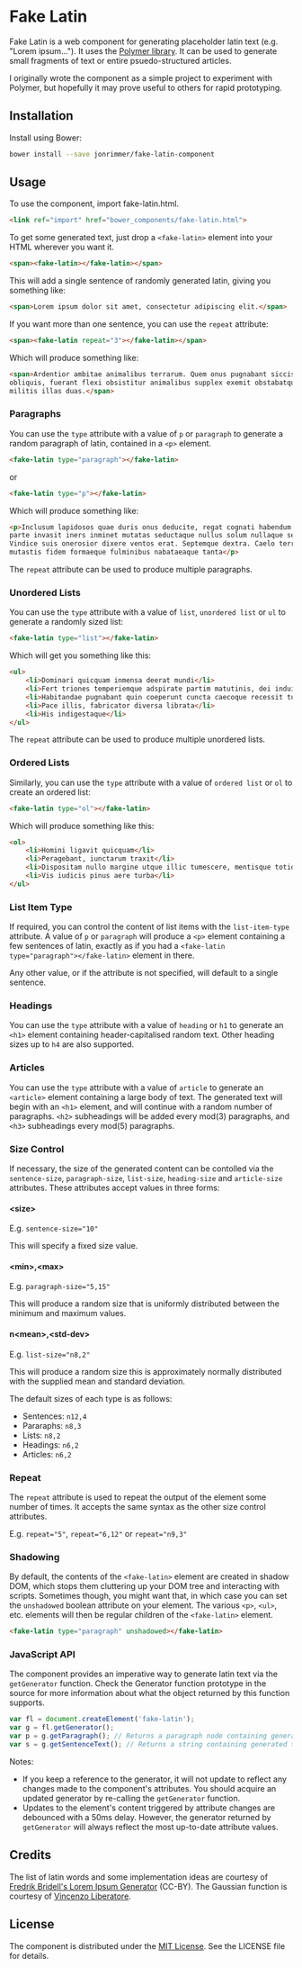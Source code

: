 # Fake Latin

Fake Latin is a web component for generating placeholder latin text (e.g. "Lorem ipsum..."). It uses the [Polymer library](http://polymer-project.org). It can be used to generate small fragments of text or entire psuedo-structured articles.

I originally wrote the component as a simple project to experiment with Polymer, but hopefully it may prove useful to others for rapid prototyping.

## Installation

Install using Bower:

```sh
bower install --save jonrimmer/fake-latin-component
```

## Usage

To use the component, import fake-latin.html.

```html
<link ref="import" href="bower_components/fake-latin.html">
```

To get some generated text, just drop a `<fake-latin>` element into your HTML wherever you want it.

```html
<span><fake-latin></fake-latin></span>
```

This will add a single sentence of randomly generated latin, giving you something like:

```html
<span>Lorem ipsum dolor sit amet, consectetur adipiscing elit.</span>
```

If you want more than one sentence, you can use the `repeat` attribute:

```html
<span><fake-latin repeat="3"></fake-latin></span>
```

Which will produce something like:

```html
<span>Ardentior ambitae animalibus terrarum. Quem onus pugnabant siccis. Imagine homo sive terra caesa
obliquis, fuerant flexi obsistitur animalibus supplex exemit obstabatque corpore mare animalibus origine
militis illas duas.</span>
```

### Paragraphs

You can use the ```type``` attribute with a value of ```p``` or ```paragraph``` to generate a random paragraph of latin, contained in a ```<p>``` element.

```html
<fake-latin type="paragraph"></fake-latin>
```
or
```html
<fake-latin type="p"></fake-latin>
```

Which will produce something like:

```html
<p>Inclusum lapidosos quae duris onus deducite, regat cognati habendum totidemque. Proximus matutinis
parte invasit iners inminet mutatas seductaque nullus solum nullaque secant super astra pluvialibus.
Vindice suis onerosior dixere ventos erat. Septemque dextra. Caelo terrenae, margine nondum oppida
mutastis fidem formaeque fulminibus nabataeaque tanta</p>
```

The ```repeat``` attribute can be used to produce multiple paragraphs.

### Unordered Lists

You can use the ```type``` attribute with a value of ```list```, ```unordered list``` or ```ul``` to generate a randomly sized list:

```html
<fake-latin type="list"></fake-latin>
```

Which will get you something like this:

```html
<ul>
    <li>Dominari quicquam inmensa deerat mundi</li>
    <li>Fert triones temperiemque adspirate partim matutinis, dei induit terrarum undae animus dedit os</li>
    <li>Habitandae pugnabant quin coeperunt cuncta caecoque recessit turba invasit eodem bracchia</li>
    <li>Pace illis, fabricator diversa librata</li>
    <li>His indigestaque</li>
</ul>
```

The ```repeat``` attribute can be used to produce multiple unordered lists.

### Ordered Lists

Similarly, you can use the ```type``` attribute with a value of ```ordered list``` or ```ol``` to create an ordered list:

```html
<fake-latin type="ol"></fake-latin>
```

Which will produce something like this:

```html
<ol>
    <li>Homini ligavit quicquam</li>
    <li>Peragebant, iunctarum traxit</li>
    <li>Dispositam nullo margine utque illic tumescere, mentisque totidem ventos totidemque</li>
    <li>Vis iudicis pinus aere turba</li>
</ul>
```
    
### List Item Type

If required, you can control the content of list items with the ```list-item-type``` attribute. A value of ```p``` or ```paragraph``` will produce a ```<p>``` element containing a few sentences of latin, exactly as if you had a ```<fake-latin type="paragraph"></fake-latin>``` element in there.

Any other value, or if the attribute is not specified, will default to a single sentence.

### Headings

You can use the ```type``` attribute with a value of ```heading``` or ```h1``` to generate an ```<h1>``` element containing header-capitalised random text. Other heading sizes up to ```h4``` are also supported.

### Articles

You can use the ```type``` attribute with a value of ```article``` to generate an ```<article>``` element containing a large body of text. The generated text will begin with an ```<h1>``` element, and will continue with a random number of paragraphs. ```<h2>``` subheadings will be added every mod(3) paragraphs, and ```<h3>``` subheadings every mod(5) paragraphs.

### Size Control

If necessary, the size of the generated content can be contolled via the ```sentence-size```, ```paragraph-size```, ```list-size```, ```heading-size``` and ```article-size``` attributes. These attributes accept values in three forms:

#### &lt;size&gt;

E.g. ```sentence-size="10"```

This will specify a fixed size value.

#### &lt;min&gt;,&lt;max&gt;

E.g. ```paragraph-size="5,15"```

This will produce a random size that is uniformly distributed between the minimum and maximum values.

#### n&lt;mean&gt;,&lt;std-dev&gt;

E.g. ```list-size="n8,2"```

This will produce a random size this is approximately normally distributed with the supplied mean and standard deviation.

The default sizes of each type is as follows:

 * Sentences: ```n12,4```
 * Pararaphs: ```n8,3```
 * Lists: ```n8,2```
 * Headings: ```n6,2```
 * Articles: ```n6,2```

### Repeat

The ```repeat``` attribute is used to repeat the output of the element some number of times. It accepts the same syntax as the other size control attributes.

E.g. ```repeat="5"```, ```repeat="6,12"``` or ```repeat="n9,3"```

### Shadowing

By default, the contents of the ```<fake-latin>``` element are created in shadow DOM, which stops them cluttering up your DOM tree and interacting with scripts. Sometimes though, you might want that, in which case you can set the ```unshadowed``` boolean attribute on your element. The various ```<p>```, ```<ul>```, etc. elements will then be regular children of the ```<fake-latin>``` element.

```html
<fake-latin type="paragraph" unshadowed></fake-latin>
```

### JavaScript API

The component provides an imperative way to generate latin text via the ```getGenerator``` function. Check the Generator function prototype in the source for more information about what the object returned by this function supports.

```JavaScript
var fl = document.createElement('fake-latin');
var g = fl.getGenerator();
var p = g.getParagraph(); // Returns a paragraph node containing generated text.
var s = g.getSentenceText(); // Returns a string containing generated text.
```

Notes:

 * If you keep a reference to the generator, it will not update to reflect any changes made to the component's attributes. You should acquire an updated generator by re-calling the ```getGenerator``` function.
 * Updates to the element's content triggered by attribute changes are debounced with a 50ms delay. However, the generator returned by ```getGenerator``` will always reflect the most up-to-date attribute values.
 
## Credits

The list of latin words and some implementation ideas are courtesy of [Fredrik Bridell's Lorem Ipsum Generator](http://bridell.com/loremipsum/) (CC-BY). The Gaussian function is courtesy of [Vincenzo Liberatore](http://engr.case.edu/liberatore_vincenzo/software/gauss.html).

## License

The component is distributed under the [MIT License](https://opensource.org/licenses/MIT). See the LICENSE file for details.
